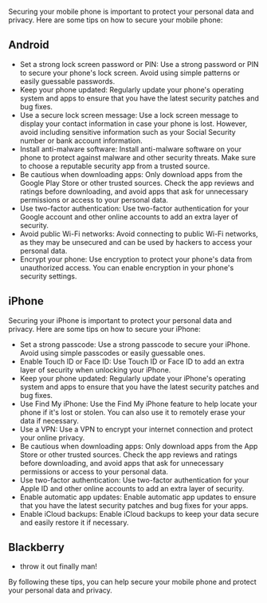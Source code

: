 Securing your mobile phone is important to protect your personal data and privacy. Here are some tips on how to secure your mobile phone:


## Android

- Set a strong lock screen password or PIN: Use a strong password or PIN to secure your phone's lock screen. Avoid using simple patterns or easily guessable passwords.  
- Keep your phone updated: Regularly update your phone's operating system and apps to ensure that you have the latest security patches and bug fixes.  
- Use a secure lock screen message: Use a lock screen message to display your contact information in case your phone is lost. However, avoid including sensitive information such as your Social Security number or bank account information.  
- Install anti-malware software: Install anti-malware software on your phone to protect against malware and other security threats. Make sure to choose a reputable security app from a trusted source.  
- Be cautious when downloading apps: Only download apps from the Google Play Store or other trusted sources. Check the app reviews and ratings before downloading, and avoid apps that ask for unnecessary permissions or access to your personal data.  
- Use two-factor authentication: Use two-factor authentication for your Google account and other online accounts to add an extra layer of security.  
- Avoid public Wi-Fi networks: Avoid connecting to public Wi-Fi networks, as they may be unsecured and can be used by hackers to access your personal data.  
- Encrypt your phone: Use encryption to protect your phone's data from unauthorized access. You can enable encryption in your phone's security settings.  

## iPhone

Securing your iPhone is important to protect your personal data and privacy. Here are some tips on how to secure your iPhone:

- Set a strong passcode: Use a strong passcode to secure your iPhone. Avoid using simple passcodes or easily guessable ones.  
- Enable Touch ID or Face ID: Use Touch ID or Face ID to add an extra layer of security when unlocking your iPhone.  
- Keep your phone updated: Regularly update your iPhone's operating system and apps to ensure that you have the latest security patches and bug fixes.  
- Use Find My iPhone: Use the Find My iPhone feature to help locate your phone if it's lost or stolen. You can also use it to remotely erase your data if necessary.  
- Use a VPN: Use a VPN to encrypt your internet connection and protect your online privacy.  
- Be cautious when downloading apps: Only download apps from the App Store or other trusted sources. Check the app reviews and ratings before downloading, and avoid apps that ask for unnecessary permissions or access to your personal data.  
- Use two-factor authentication: Use two-factor authentication for your Apple ID and other online accounts to add an extra layer of security.  
- Enable automatic app updates: Enable automatic app updates to ensure that you have the latest security patches and bug fixes for your apps.  
- Enable iCloud backups: Enable iCloud backups to keep your data secure and easily restore it if necessary.  


## Blackberry

- throw it out finally man!


By following these tips, you can help secure your mobile phone and protect your personal data and privacy.